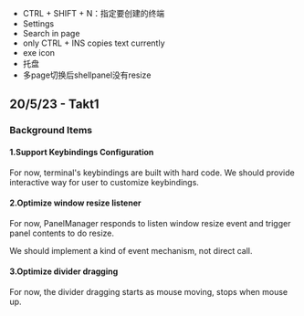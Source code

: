 * CTRL + SHIFT + N：指定要创建的终端
* Settings
* Search in page
* only CTRL + INS copies text currently
* exe icon
* 托盘
* 多page切换后shellpanel没有resize

## 20/5/23 - Takt1

### Background Items

#### 1.Support Keybindings Configuration

For now, terminal's keybindings are built with hard code.
We should provide interactive way for user to customize keybindings.

#### 2.Optimize window resize listener

For now, PanelManager responds to listen window resize event and trigger panel contents to do resize.

We should implement a kind of event mechanism, not direct call.

#### 3.Optimize divider dragging

For now, the divider dragging starts as mouse moving, stops when mouse up.